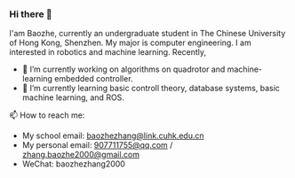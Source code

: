 ### Hi there 👋

<!--
**zhangbaozhe/zhangbaozhe** is a ✨ _special_ ✨ repository because its `README.md` (this file) appears on your GitHub profile.

Here are some ideas to get you started:

- 🔭 I’m currently working on ...
- 🌱 I’m currently learning ...
- 👯 I’m looking to collaborate on ...
- 🤔 I’m looking for help with ...
- 💬 Ask me about ...
- 📫 How to reach me: ...
- 😄 Pronouns: ...
- ⚡ Fun fact: ...
-->

I'am Baozhe, currently an undergraduate student in The Chinese University of Hong Kong, Shenzhen. My major is computer engineering. I am interested in robotics and machine learning. Recently, 
- 🔭 I’m currently working on algorithms on quadrotor and machine-learning embedded controller.
- 🌱 I’m currently learning basic controll theory, database systems, basic machine learning, and ROS. 

📫 How to reach me: 
- My school email: baozhezhang@link.cuhk.edu.cn
- My personal email: 907711755@qq.com / zhang.baozhe2000@gmail.com
- WeChat: baozhezhang2000


